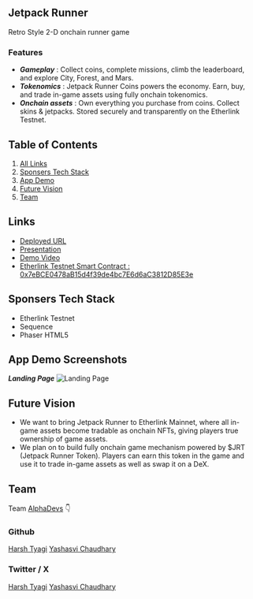 ## Jetpack Runner

Retro Style 2-D onchain runner game

### Features

- **_Gameplay_** : Collect coins, complete missions, climb the leaderboard, and explore City, Forest, and Mars.
- **_Tokenomics_** : Jetpack Runner Coins powers the economy. Earn, buy, and trade in-game assets using fully onchain tokenomics.
- **_Onchain assets_** : Own everything you purchase from coins. Collect skins & jetpacks.
  Stored securely and transparently on the Etherlink Testnet.

## Table of Contents

1. [All Links](#links)
2. [Sponsers Tech Stack](#sponsers-tech-stack)
3. [App Demo](#app-demo-screenshots)
4. [Future Vision](#future-vision)
5. [Team](#team)

## Links

- [Deployed URL](https://jetpack-runner-etherlink.vercel.app/)
- [Presentation](https://www.canva.com/design/DAGtDLmAf9Q/xl0yHzRV5qUTAMpqGmshzA/view)
- [Demo Video]()
- [Etherlink Testnet Smart Contract : 0x7eBCE0478aB15d4f39de4bc7E6d6aC3812D85E3e](https://testnet.explorer.etherlink.com/address/0x7eBCE0478aB15d4f39de4bc7E6d6aC3812D85E3e?tab=contract)

## Sponsers Tech Stack

- Etherlink Testnet
- Sequence
- Phaser HTML5

## App Demo Screenshots

**_Landing Page_**
![Landing Page](/public/landing-page.png)

## Future Vision

- We want to bring Jetpack Runner to Etherlink Mainnet, where all in-game assets become tradable as onchain NFTs, giving players true ownership of game assets.
- We plan on to build fully onchain game mechanism powered by $JRT (Jetpack Runner Token). Players can earn this token in the game and use it to trade in-game assets as well as swap it on a DeX.

## Team

Team [AlphaDevs](https://www.alphadevs.dev) 👇

### Github

[Harsh Tyagi](https://github.com/mr-harshtyagi)
[Yashasvi Chaudhary](https://github.com/0xyshv)

### Twitter / X

[Harsh Tyagi](https://twitter.com/0xmht)
[Yashasvi Chaudhary](https://twitter.com/0xyshv)

